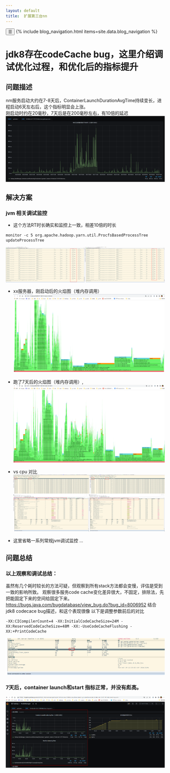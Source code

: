 ```yaml
---
layout: default
title:  扩展第三台nn
---
```



<link rel="stylesheet" href="/assets/blog.css">
<script>
// 菜单收起
function toggleBlogNav() {
  var nav = document.querySelector('.blog-nav');
  nav.classList.toggle('collapsed');
}
// 图片点击弹窗放大（全局适用，兼容所有页面结构）
document.addEventListener('DOMContentLoaded', function() {
  document.querySelectorAll('article img, .blog-content img, img').forEach(function(img) {
    if (img.classList.contains('no-popup')) return;
    img.style.cursor = 'zoom-in';
    img.addEventListener('click', function(e) {
      if (img.closest('.img-popup-mask')) return;
      var mask = document.createElement('div');
      mask.className = 'img-popup-mask';
      var big = document.createElement('img');
      big.src = img.src;
      mask.appendChild(big);
      mask.onclick = function() { document.body.removeChild(mask); };
      document.body.appendChild(mask);
    });
  });
});
</script>
<nav class="blog-nav">
  <button class="collapse-btn" onclick="toggleBlogNav()">☰</button>
  {% include blog_navigation.html items=site.data.blog_navigation %}
</nav>

# jdk8存在codeCache bug，这里介绍调试优化过程，和优化后的指标提升

## 问题描述
nm服务启动大约在7-8天后，ContainerLaunchDurationAvgTime持续变长，进程启动6天左右后，这个指标明显会上涨。  
刚启动时约在20毫秒，7天后是在200毫秒左右，有10倍的延迟
 ![alt text](/image/code-cache/01.png)

## 解决方案
###  jvm 相关调试监控
- 这个方法RT时长确实和监控上一致，相差10倍的时长
```
monitor -c 5 org.apache.hadoop.yarn.util.ProcfsBasedProcessTree updateProcessTree
```
![alt text](../../../../image/code-cache/02.png)

- xx服务器，刚启动后的火焰图（堆内存调用）
![alt text](../../../../image/code-cache/03.png)
- 跑了7天后的火焰图（堆内存调用）,
![alt text](../../../../image/code-cache/04.png)

- vs cpu 对比
![alt text](../../../../image/code-cache/05.png)
![alt text](../../../../image/code-cache/06.png)

- 这里省略一系列常规jvm调试监控
...  

## 问题总结
###  以上观察和调试总结：
虽然有几个耗时较长的方法可疑，但观察到所有stack方法都会变慢，评估是受到一致的影响所致。
观察很多服务code cache变化差异很大，不固定，排除法，先把能固定下来的空间给固定下来。
https://bugs.java.com/bugdatabase/view_bug.do?bug_id=8006952
结合jdk8 codecace bug描述，和这个表现很像
以下是调整参数前后的对比
```
-XX:CICompilerCount=4 -XX:InitialCodeCacheSize=24M -XX:ReservedCodeCacheSize=48M -XX:-UseCodeCacheFlushing -XX:+PrintCodeCache
```
![alt text](../../../../image/code-cache/08.png)
### 7天后，container  launch和start 指标正常，并没有彪高。
![alt text](../../../../image/code-cache/07.png)


